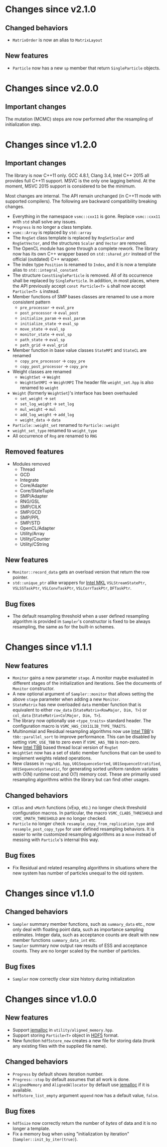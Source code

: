 # Changes since v2.1.0

## Changed behaviors

* `MatrixOrder` is now an alias to `MatrixLayout`

## New features

* `Particle` now has a new `sp` member that return `SingleParticle` objects.

# Changes since v2.0.0

## Important changes

The mutation (MCMC) steps are now performed after the resampling of
initialization step.

# Changes since v1.2.0

## Important changes

The library is now C++11 only. GCC 4.8.1, Clang 3.4, Intel C++ 2015 all
provides full C++11 support. MSVC is the only one lagging behind. At the
moment, MSVC 2015 support is considered to be the minimum.

Most changes are internal. The API remain unchanged (in C++11 mode with
supported compilers). The following are backward compatibility breaking
changes.

* Everything in the namespace `vsmc::cxx11` is gone. Replace `vsmc::cxx11` with
  `std` shall solve any issues.
* `Progress` is no longer a class template.
* `vsmc::Array` is replaced by `std::array`
* The `RngSet` class template is replaced by `RngSetScalar` and `RngSetVector`,
  and the structures `Scalar` and `Vector` are removed.
* The OpenCL module has gone through a complete rework. The library now has
  its own C++ wrapper based on `std::shared_ptr` instead of the official
  (outdated) C++ wrapper.
* The index type `Position` is renamed to `Index`, and it is now a template
  alias to `std::integral_constant`
* The structure `ConstSingleParticle` is removed. All of its occurrence shall
  be replaced by `SingleParticle`. In addition, in most places, where the API
  previously accept `const Particle<T> &` shall now accept `Particle<T> &`
  instead.
* Member functions of SMP bases classes are renamed to use a more consistent
  pattern
  - `pre_processor` -> `eval_pre`
  - `post_processor` -> `eval_post`
  - `initialize_param` -> `eval_param`
  - `initialize_state` -> `eval_sp`
  - `move_state` -> `eval_sp`
  - `monitor_state` -> `eval_sp`
  - `path_state` -> `eval_sp`
  - `path_grid` -> `eval_grid`
* Member function in base value classes `StateMPI` and `StateCL` are renamed
  - `copy_pre_processor` -> `copy_pre`
  - `copy_post_processor` -> `copy_pre`
* Weight classes are renamed
  - `WeightSet` -> `Weight`
  - `WeightSetMPI` -> `WeightMPI`
  The header file `weight_set.hpp` is also renamed to `weight`
* `Weight` (formerly `WeightSet`)'s interface has been overhauled
  - `set_weight` -> `set`
  - `set_log_weight` -> `set_log`
  - `mul_weight` -> `mul`
  - `add_log_weight` -> `add_log`
  - `weight_data` -> `data`
* `Particle::weight_set` renamed to `Particle::weight`
* `weight_set_type` renamed to `weight_type`
* All occurrence of `Rng` are renamed to `RNG`

## Removed features

* Modules removed
  - Thread
  - GCD
  - Integrate
  - Core/Adapter
  - Core/StateTuple
  - SMP/Adapter
  - RNG/GSL
  - SMP/CILK
  - SMP/GCD
  - SMP/PPL
  - SMP/STD
  - OpenCL/Adapter
  - Utility/Array
  - Utility/Counter
  - Utility/CString

## New features

* `Monitor::record_data` gets an overload version that return the row pointer.
* `std::unique_ptr` alike wrappers for [Intel MKL][MKL] `VSLStreamStatePtr`,
  `VSLSSTaskPtr`, `VSLConvTaskPtr`, `VSLCorrTaskPtr`, `DFTaskPtr`.

## Bug fixes

* The default resampling threshold when a user defined resampling algorithm is
  provided in `Sampler`'s constructor is fixed to be always resampling, the
  same as for the built-in schemes.

# Changes since v1.1.1

## New features

* `Monitor` gains a new parameter `stage`. A monitor maybe evaluated in
  different stages of the initialization and iterations. See the documents of
  `Monitor` constructor.
* A new optional argument of `Sampler::monitor` that allows setting the above
  `stage` parameter when adding a new `Monitor`.
* `StateMatrix` has new overloaded `data` member function that is equivalent to
  either `row_data` (`StateMatrix<RowMajor, Dim, T>`) or `col_data`
  (`StateMatrix<ColMajor, Dim, T>`).
* The library now optionally use `<type_traits>` standard header. The
  configuration macro is `VSMC_HAS_CXX11LIB_TYPE_TRAITS`.
* Multinomial and Residual resampling algorithms now use [Intel TBB][TBB]'s
  `tbb::parallel_sort` to improve performance. This can be disabled by setting
  `VSMC_USE_TBB` to zero even if `VSMC_HAS_TBB` is non-zero.
* New [Intel TBB][TBB] based thread local version of `RngSet`
* `WeightSet` now has a set of static member functions that can be used to
  implement weights related operations.
* New classes in `rng/u01.hpp`, `U01SequenceSorted`, `U01SequenceStratified`,
  `U01SequenceSystematic`, for generating sorted uniform random variates with
  O(N) runtime cost and O(1) memory cost. These are primarily used resampling
  algorithms within the library but can find other usages.

## Changed behaviors

* `CBlas` and `vMath` functions (vExp, etc.) no longer check threshold
  configuration macros. In particular, the macro `VSMC_CLABS_THRESHOLD` and
  `VSMC_VMATH_THRESHOLD` are no longer checked.
* `Particle` no longer check `resample_copy_from_replication_type` and
  `resample_post_copy_type` for user defined resampling behaviors. It is easier
  to write customized resampling algorithms as a `move` instead of messing with
  `Particle`'s internal this way.

## Bug fixes

* Fix Residual and related resampling algorithms in situations where the new
  system has number of particles unequal to the old system.

# Changes since v1.1.0

## Changed behaviors

* `Sampler` summary member functions, such as `summary_data` etc., now only
  deal with floating point data, such as importance sampling estimates. Integer
  data, such as acceptance counts are dealt with new member functions
  `summary_data_int` etc.
* `Sampler` summary now output raw results of ESS and acceptance counts. They
  are no longer scaled by the number of particles.

## Bug fixes

* `Sampler` now correctly clear size history during initialization

# Changes since v1.0.0

## New features

* Support [jemalloc][jemalloc] in `utility/aligned_memory.hpp`.
* Support storing `Particle<T>` object in [HDF5][HDF5] format.
* New function `hdf5store_new` creates a new file for storing data (trunk
  any existing files with the supplied file name).

## Changed behaviors

* `Progress` by default shows iteration number.
* `Progress::stop` by default assumes that all work is done.
* `AlignedMemory` and `AlignedAllocator` by default use [jemalloc][jemalloc] if
  it is available.
* `hdf5store_list_empty` argument `append` now has a default value, `false`.

## Bug fixes

* `hdf5size` now correctly return the number of *bytes* of data and it is no
  longer a template.
* Fix a memory bug when using "initialization by iteration"
  (`Sampler::init_by_iter(true)`).

[HDF5]: http://www.hdfgroup.org/HDF5/
[MKL]: https://software.intel.com/en-us/intel-mkl/
[TBB]: https://www.threadingbuildingblocks.org
[jemalloc]: http://www.canonware.com/jemalloc/
